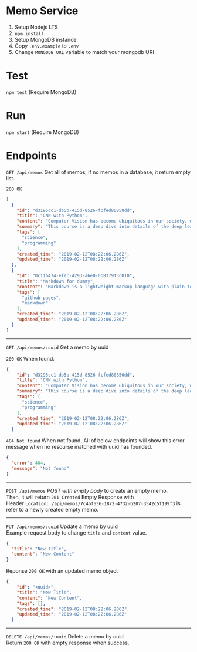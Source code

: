 # Memo Service

1. Setup Nodejs LTS
1. `npm install`
1. Setup MongoDB instance
1. Copy `.env.example` to `.env`
1. Change `MONGODB_URL` variable to match your mongodb URI

# Test

`npm test` (Require MongoDB)

# Run

`npm start` (Require MongoDB)

# Endpoints

`GET /api/memos` Get all of memos, if no memos in a database, it return empty list.  

`200 OK`
```json
[
  {
    "id": "d3195cc1-db5b-415d-8526-fcfed80850dd",
    "title": "CNN with Python",
    "content": "Computer Vision has become ubiquitous in our society, with applications in search, image understanding, apps, mapping, ...",
    "summary": "This course is a deep dive into details of the deep learning architectures with a focus on learning end-to-end models for these tasks, ...",
    "tags": [
      "science",
      "programming"
    ],
    "created_time": "2019-02-12T08:22:06.286Z",
    "updated_time": "2019-02-12T08:22:06.286Z"
  },
  {
    "id": "0c11b474-efec-4293-a6e0-0b837913c010",
    "title": "Markdown for dummy",
    "content": "Markdown is a lightweight markup language with plain text formatting syntax. Its design allows it to be converted to many output formats, ...",
    "tags": [
      "github pages",
      "markdown"
    ],
    "created_time": "2019-02-12T08:22:06.286Z",
    "updated_time": "2019-02-12T08:22:06.286Z"
  }
]
```  
---
`GET /api/memos/:uuid` Get a memo by uuid  

`200 OK` When found.
```json
{
    "id": "d3195cc1-db5b-415d-8526-fcfed80850dd",
    "title": "CNN with Python",
    "content": "Computer Vision has become ubiquitous in our society, with applications in search, image understanding, apps, mapping, ...",
    "summary": "This course is a deep dive into details of the deep learning architectures with a focus on learning end-to-end models for these tasks, ...",
    "tags": [
      "science",
      "programming"
    ],
    "created_time": "2019-02-12T08:22:06.286Z",
    "updated_time": "2019-02-12T08:22:06.286Z"
  }
```
`404 Not found` When not found. All of below endpoints will show this error message when no resourse matched with uuid has founded.
```json
{
  "error": 404,
  "message": "Not found"
}
```
---
`POST /api/memos` _POST with empty body_ to create an empty memo.  
Then, it will return `201 Created` Empty Response with  
Header `Location: /api/memos/7c4bf536-1872-4732-b207-3542c5f199f3` is refer to a newly created empty memo.

---
`PUT /api/memos/:uuid` Update a memo by uuid  
Example request body to change `title` and `content` value.  
```json
{
  "title": "New Title",
  "content": "New Content"
}
```
Reponse `200 OK` with an updated memo object
```json
{
    "id": "<uuid>",
    "title": "New Title",
    "content": "New Content",
    "tags": [],
    "created_time": "2019-02-12T08:22:06.286Z",
    "updated_time": "2019-02-12T08:22:06.286Z"
  }
```
---
`DELETE /api/memos/:uuid` Delete a memo by uuid  
Return `200 OK` with empty response when success.
